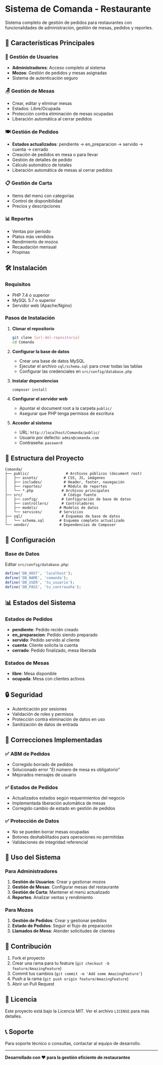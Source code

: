 # Sistema de Comanda - Restaurante

Sistema completo de gestión de pedidos para restaurantes con funcionalidades de administración, gestión de mesas, pedidos y reportes.

## 🚀 Características Principales

### 👥 Gestión de Usuarios
- **Administradores**: Acceso completo al sistema
- **Mozos**: Gestión de pedidos y mesas asignadas
- Sistema de autenticación seguro

### 🪑 Gestión de Mesas
- Crear, editar y eliminar mesas
- Estados: Libre/Ocupada
- Protección contra eliminación de mesas ocupadas
- Liberación automática al cerrar pedidos

### 🍽️ Gestión de Pedidos
- **Estados actualizados**: pendiente → en_preparacion → servido → cuenta → cerrado
- Creación de pedidos en mesa o para llevar
- Gestión de detalles de pedido
- Cálculo automático de totales
- Liberación automática de mesas al cerrar pedidos

### 📋 Gestión de Carta
- Items del menú con categorías
- Control de disponibilidad
- Precios y descripciones

### 📊 Reportes
- Ventas por período
- Platos más vendidos
- Rendimiento de mozos
- Recaudación mensual
- Propinas

## 🛠️ Instalación

### Requisitos
- PHP 7.4 o superior
- MySQL 5.7 o superior
- Servidor web (Apache/Nginx)

### Pasos de Instalación

1. **Clonar el repositorio**
   ```bash
   git clone [url-del-repositorio]
   cd Comanda
   ```

2. **Configurar la base de datos**
   - Crear una base de datos MySQL
   - Ejecutar el archivo `sql/schema.sql` para crear todas las tablas
   - Configurar las credenciales en `src/config/database.php`

3. **Instalar dependencias**
   ```bash
   composer install
   ```

4. **Configurar el servidor web**
   - Apuntar el document root a la carpeta `public/`
   - Asegurar que PHP tenga permisos de escritura

5. **Acceder al sistema**
   - URL: `http://localhost/Comanda/public/`
   - Usuario por defecto: `admin@comanda.com`
   - Contraseña: `password`

## 📁 Estructura del Proyecto

```
Comanda/
├── public/                 # Archivos públicos (document root)
│   ├── assets/            # CSS, JS, imágenes
│   ├── includes/          # Header, footer, navegación
│   ├── reportes/          # Módulo de reportes
│   └── *.php             # Archivos principales
├── src/                   # Código fuente
│   ├── config/           # Configuración de base de datos
│   ├── controllers/      # Controladores
│   ├── models/          # Modelos de datos
│   └── services/        # Servicios
├── sql/                  # Esquemas de base de datos
│   └── schema.sql       # Esquema completo actualizado
└── vendor/              # Dependencias de Composer
```

## 🔧 Configuración

### Base de Datos
Editar `src/config/database.php`:
```php
define('DB_HOST', 'localhost');
define('DB_NAME', 'comanda');
define('DB_USER', 'tu_usuario');
define('DB_PASS', 'tu_contraseña');
```

## 📊 Estados del Sistema

### Estados de Pedidos
- **pendiente**: Pedido recién creado
- **en_preparacion**: Pedido siendo preparado
- **servido**: Pedido servido al cliente
- **cuenta**: Cliente solicita la cuenta
- **cerrado**: Pedido finalizado, mesa liberada

### Estados de Mesas
- **libre**: Mesa disponible
- **ocupada**: Mesa con clientes activos

## 🔒 Seguridad

- Autenticación por sesiones
- Validación de roles y permisos
- Protección contra eliminación de datos en uso
- Sanitización de datos de entrada

## 🐛 Correcciones Implementadas

### ✅ ABM de Pedidos
- Corregido borrado de pedidos
- Solucionado error "El número de mesa es obligatorio"
- Mejorados mensajes de usuario

### ✅ Estados de Pedidos
- Actualizados estados según requerimientos del negocio
- Implementada liberación automática de mesas
- Corregido cambio de estado en gestión de pedidos

### ✅ Protección de Datos
- No se pueden borrar mesas ocupadas
- Botones deshabilitados para operaciones no permitidas
- Validaciones de integridad referencial

## 📝 Uso del Sistema

### Para Administradores
1. **Gestión de Usuarios**: Crear y gestionar mozos
2. **Gestión de Mesas**: Configurar mesas del restaurante
3. **Gestión de Carta**: Mantener el menú actualizado
4. **Reportes**: Analizar ventas y rendimiento

### Para Mozos
1. **Gestión de Pedidos**: Crear y gestionar pedidos
2. **Estado de Pedidos**: Seguir el flujo de preparación
3. **Llamados de Mesa**: Atender solicitudes de clientes

## 🤝 Contribución

1. Fork el proyecto
2. Crear una rama para tu feature (`git checkout -b feature/AmazingFeature`)
3. Commit tus cambios (`git commit -m 'Add some AmazingFeature'`)
4. Push a la rama (`git push origin feature/AmazingFeature`)
5. Abrir un Pull Request

## 📄 Licencia

Este proyecto está bajo la Licencia MIT. Ver el archivo `LICENSE` para más detalles.

## 📞 Soporte

Para soporte técnico o consultas, contactar al equipo de desarrollo.

---

**Desarrollado con ❤️ para la gestión eficiente de restaurantes**
